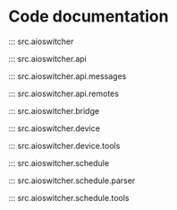 
# Code documentation

::: src.aioswitcher

::: src.aioswitcher.api

::: src.aioswitcher.api.messages

::: src.aioswitcher.api.remotes

::: src.aioswitcher.bridge

::: src.aioswitcher.device

::: src.aioswitcher.device.tools

::: src.aioswitcher.schedule

::: src.aioswitcher.schedule.parser

::: src.aioswitcher.schedule.tools
